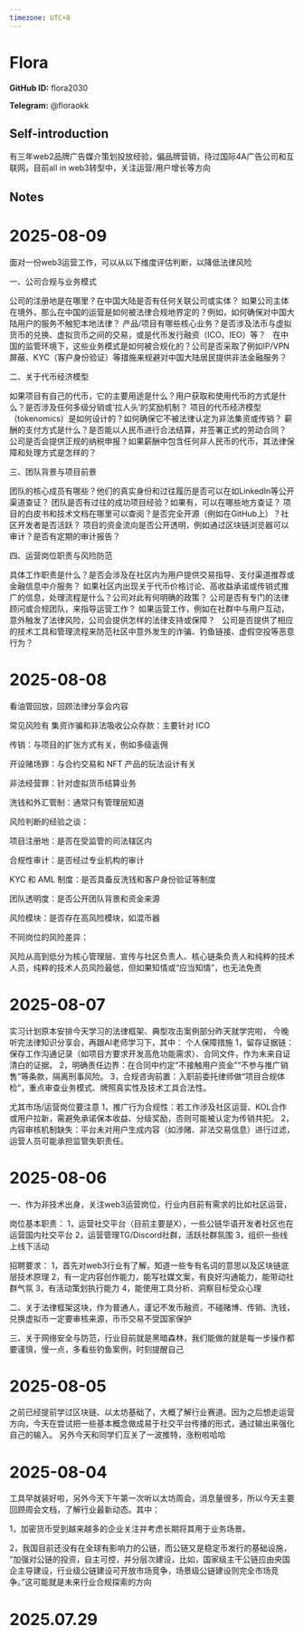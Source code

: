 ```yaml
---
timezone: UTC+8
---
```


# Flora

**GitHub ID:** flora2030

**Telegram:** @floraokk

## Self-introduction

有三年web2品牌广告媒介策划投放经验，偏品牌营销，待过国际4A广告公司和互联网，目前all in web3转型中，关注运营/用户增长等方向

## Notes

<!-- Content_START -->
# 2025-08-09

面对一份web3运营工作，可以从以下维度评估判断，以降低法律风险

一、公司合规与业务模式

公司的注册地是在哪里？在中国大陆是否有任何关联公司或实体？
如果公司主体在境外，那么在中国的运营是如何被法律合规地界定的？例如，如何确保对中国大陆用户的服务不触犯本地法律？
产品/项目有哪些核心业务？是否涉及法币与虚拟货币的兑换、虚拟货币之间的交易，或是代币发行融资（ICO、IEO）等？   
在中国的监管环境下，这些业务模式是如何被合规化的？公司是否采取了例如IP/VPN屏蔽、KYC（客户身份验证）等措施来规避对中国大陆居民提供非法金融服务？   

二、关于代币经济模型

如果项目有自己的代币，它的主要用途是什么？用户获取和使用代币的方式是什么？是否涉及任何多级分销或‘拉人头’的奖励机制？
项目的代币经济模型（tokenomics）是如何设计的？如何确保它不被法律认定为非法集资或传销？
薪酬的支付方式是什么？是否能以人民币进行合法结算，并签署正式的劳动合同？
公司是否会提供正规的纳税申报？如果薪酬中包含任何非人民币的代币，其法律保障和处理方式是怎样的？    

三、团队背景与项目前景

团队的核心成员有哪些？他们的真实身份和过往履历是否可以在如LinkedIn等公开渠道查证？
团队是否有过往的成功项目经验？如果有，可以在哪些地方查证？
项目的白皮书和技术文档在哪里可以查阅？是否完全开源（例如在GitHub上）？社区开发者是否活跃？
项目的资金流向是否公开透明，例如通过区块链浏览器可以审计？是否有定期的审计报告？    

四、运营岗位职责与风险防范

具体工作职责是什么？是否会涉及在社区内为用户提供交易指导、支付渠道推荐或金融信息中介服务？
如果社区内出现关于代币价格讨论、高收益承诺或传销式推广的信息，处理流程是什么？公司对此有何明确的政策？
公司是否有专门的法律顾问或合规团队，来指导运营工作？ 
如果运营工作，例如在社群中与用户互动，意外触发了法律风险，公司会提供怎样的法律支持或保障？   
公司是否提供了相应的技术工具和管理流程来防范社区中意外发生的诈骗、钓鱼链接、虚假空投等恶意行为？

# 2025-08-08

看油管回放，回顾法律分享会内容

常见风险有
集资诈骗和非法吸收公众存款：主要针对 ICO

传销：与项目的扩张方式有关，例如多级返佣

开设赌场罪：与合约交易和 NFT 产品的玩法设计有关

非法经营罪：针对虚拟货币结算业务

洗钱和外汇管制：通常只有管理层知道

风险判断的经验之谈：

项目注册地：是否在受监管的司法辖区内

合规性审计：是否经过专业机构的审计

KYC 和 AML 制度：是否具备反洗钱和客户身份验证等制度

团队透明度：是否公开团队背景和资金来源

风险模块：是否存在高风险模块，如混币器

不同岗位的风险差异：

风险从高到低分为核心管理层、宣传与社区负责人、核心链条负责人和纯粹的技术人员，纯粹的技术人员风险最低，但如果知情或“应当知情”，也无法免责

# 2025-08-07

实习计划原本安排今天学习的法律框架、典型攻击案例部分昨天就学完啦，
今晚听完法律知识分享会，再跟AI老师学习下，其中：
个人保障措施
1，留存证据链：保存工作沟通记录（如项目方要求开发高危功能需求）、合同文件，作为未来自证清白的证据。
2，明确责任边界：在合同中约定“不接触用户资金”“不参与推广销售”等条款，隔离刑事风险。
3，合规咨询前置：入职前委托律师做“项目合规体检”，重点审查业务模式、牌照真实性及技术工具合法性。

尤其市场/运营岗位要注意
1，推广行为合规性：若工作涉及社区运营、KOL合作或用户拉新，需避免承诺保本收益、分级奖励，否则可能被认定为传销共犯。
2，内容审核机制缺失：平台未对用户生成内容（如涉赌、非法交易信息）进行过滤，运营人员可能承担监管失职责任。

# 2025-08-06

一、作为非技术出身，关注web3运营岗位，行业内目前有需求的比如社区运营，

岗位基本职责：
1，运营社交平台（目前主要是X），一些公链华语开发者社区也在运营国内社交平台
2，运营管理TG/Discord社群，活跃社群氛围
3，组织一些线上线下活动

招聘要求：
1，首先对web3行业有了解，知道一些专有名词的意思以及区块链底层技术原理
2，有一定内容创作能力，能写社媒文案，有良好沟通能力，能带动社群气氛
3，有活动策划执行能力
4，能使用工具分析、洞察目标受众心理

二、关于法律框架这块，作为普通人，谨记不发币融资，不碰赌博、传销、洗钱，兑换虚拟币一定要审核来源，币币交易不受国家保护

三、关于网络安全与防范，行业目前就是黑暗森林，我们能做的就是每一步操作都要谨慎，慢一点，多看些钓鱼案例，时刻提醒自己

# 2025-08-05

之前已经提前学过区块链、以太坊基础了，大概了解行业赛道。因为之后想走运营方向，今天在尝试把一些基本概念做成易于社交平台传播的形式，通过输出来强化自己的输入。
另外今天和同学们互关了一波推特，涨粉啦哈哈

# 2025-08-04

工具早就装好啦，另外今天下午第一次听以太坊周会，消息量很多，所以今天主要回顾周会文档，了解行业最新动态。其中：

1，加密货币受到越来越多的企业关注并考虑长期将其用于业务场景。

2，我国目前还没有在全球有影响力的公链，而公链又是稳定币发行的基础设施，
“加强对公链的投资，自主可控，并分层次建设，比如，国家级主干公链应由央国企主导建设，行业级公链建设可开放市场竞争，场景级公链建设则完全市场竞争。”这可能就是未来行业合规探索的方向

# 2025.07.29


<!-- Content_END -->
